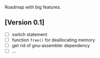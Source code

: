 Roadmap with big features.

## [Version 0.1]

- [ ] switch statement
- [ ] function `free()` for deallocating memory
- [ ] get rid of gnu-assembler dependency
- [ ] ...
